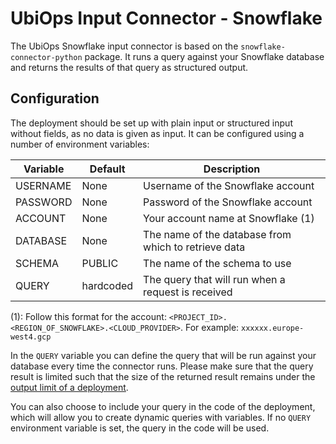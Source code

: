 # UbiOps Input Connector - Snowflake 

The UbiOps Snowflake input connector is based on the `snowflake-connector-python` package. It runs a query against
your Snowflake database and returns the results of that query as structured output.


## Configuration

The deployment should be set up with plain input or structured input without fields, as no data is given as input. It
can be configured using a number of environment variables:

| Variable      | Default   | Description                                          |
|---------------|---------- |------------------------------------------------------|
| USERNAME      | None      | Username of the Snowflake account                    |
| PASSWORD      | None      | Password of the Snowflake account                    |
| ACCOUNT       | None      | Your account name at Snowflake (1)                   |
| DATABASE      | None      | The name of the database from which to retrieve data |
| SCHEMA        | PUBLIC    | The name of the schema to use                        |
| QUERY         | hardcoded | The query that will run when a request is received   |

(1): Follow this format for the account: `<PROJECT_ID>.<REGION_OF_SNOWFLAKE>.<CLOUD_PROVIDER>`. For example: 
`xxxxxx.europe-west4.gcp`

In the `QUERY` variable you can define the query that will be run against your database every time the connector runs. 
Please make sure that the query result is limited such that the size of the returned result remains under the 
[output limit of a deployment](https://ubiops.com/docs/miscellaneous/platform-limits/).

You can also choose to include your query in the code of the deployment, which will allow you to create dynamic
queries with variables. If no `QUERY` environment variable is set, the query in the code will be used. 
